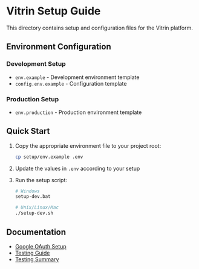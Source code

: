 # Vitrin Setup Guide

This directory contains setup and configuration files for the Vitrin platform.

## Environment Configuration

### Development Setup
- `env.example` - Development environment template
- `config.env.example` - Configuration template

### Production Setup  
- `env.production` - Production environment template

## Quick Start

1. Copy the appropriate environment file to your project root:
   ```bash
   cp setup/env.example .env
   ```

2. Update the values in `.env` according to your setup

3. Run the setup script:
   ```bash
   # Windows
   setup-dev.bat
   
   # Unix/Linux/Mac
   ./setup-dev.sh
   ```

## Documentation

- [Google OAuth Setup](GOOGLE_OAUTH_SETUP.md)
- [Testing Guide](TESTING_AND_REFACTORING_SUMMARY.md)
- [Testing Summary](TESTING_SUMMARY.md)
